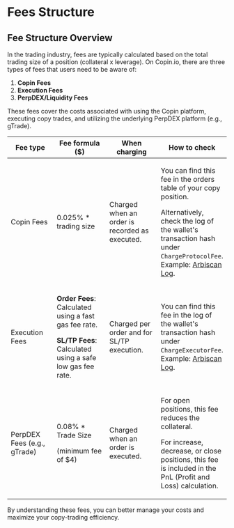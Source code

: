 # Fees Structure

## Fee Structure Overview

In the trading industry, fees are typically calculated based on the total trading size of a position (collateral x leverage). On Copin.io, there are three types of fees that users need to be aware of:

1. **Copin Fees**
2. **Execution Fees**
3. **PerpDEX/Liquidity Fees**

These fees cover the costs associated with using the Copin platform, executing copy trades, and utilizing the underlying PerpDEX platform (e.g., gTrade).

<table><thead><tr><th width="142">Fee type</th><th width="191">Fee formula ($)</th><th width="185">When charging</th><th>How to check</th></tr></thead><tbody><tr><td>Copin Fees</td><td>0.025% * trading size</td><td>Charged when an order is recorded as executed.</td><td><p>You can find this fee in the orders table of your copy position.</p><p>Alternatively, check the log of the wallet's transaction hash under <code>ChargeProtocolFee</code>. Example: <a href="https://arbiscan.io/tx/0xb9f6de683aef7df5dd5dd5096766b9d27c191783711cdb775aea224064ae5c1a#eventlog">Arbiscan Log</a>.</p></td></tr><tr><td>Execution Fees</td><td><p><strong>Order Fees</strong>: Calculated using a fast gas fee rate.</p><p><strong>SL/TP Fees</strong>: Calculated using a safe low gas fee rate.</p></td><td><p></p><p>Charged per order and for SL/TP execution.</p></td><td>You can find this fee in the log of the wallet's transaction hash under <code>ChargeExecutorFee</code>. Example: <a href="https://arbiscan.io/tx/0xb9f6de683aef7df5dd5dd5096766b9d27c191783711cdb775aea224064ae5c1a#eventlog">Arbiscan Log</a>.</td></tr><tr><td>PerpDEX Fees (e.g., gTrade)</td><td><p>0.08% * Trade Size</p><p>(minimum fee of $4)</p></td><td>Charged when an order is executed.</td><td><p></p><p>For open positions, this fee reduces the collateral.</p><p>For increase, decrease, or close positions, this fee is included in the PnL (Profit and Loss) calculation.</p></td></tr></tbody></table>

By understanding these fees, you can better manage your costs and maximize your copy-trading efficiency.
